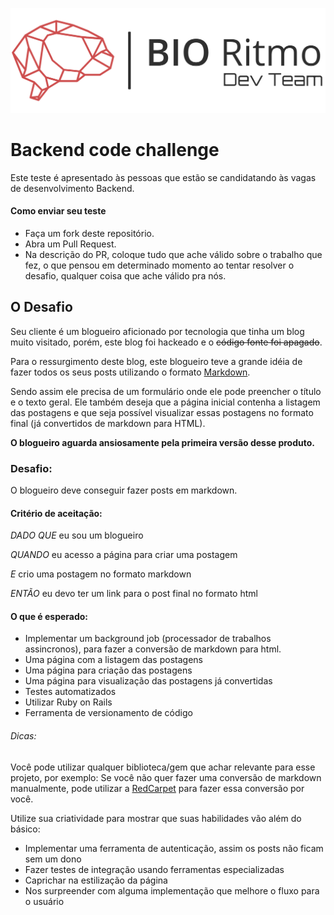 ![Bio Ritmo / Smart Fit](https://github.com/bioritmo/front-end-code-challenge/blob/master/biodevteam-2018.png)

# Backend code challenge

Este teste é apresentado às pessoas que estão se candidatando às vagas de desenvolvimento Backend.

#### Como enviar seu teste

* Faça um fork deste repositório.
* Abra um Pull Request.
* Na descrição do PR, coloque tudo que ache válido sobre o trabalho que fez, o que pensou em determinado momento ao tentar resolver o desafio, qualquer coisa que ache válido pra nós.

## O Desafio

Seu cliente é um blogueiro aficionado por tecnologia que tinha um blog muito visitado, porém, este blog foi hackeado e o ~~código fonte foi apagado~~.


Para o ressurgimento deste blog, este blogueiro teve a grande idéia de fazer todos os seus posts utilizando o formato [Markdown](https://github.com/adam-p/markdown-here/wiki/Markdown-Cheatsheet).

Sendo assim ele precisa de um formulário onde ele pode preencher o título e o texto geral. Ele também deseja que a página inicial contenha a listagem das postagens e que seja possível visualizar essas postagens no formato final (já convertidos de markdown para HTML).

**O blogueiro aguarda ansiosamente pela primeira versão desse produto.**

### Desafio:
O blogueiro deve conseguir fazer posts em markdown.

#### Critério de aceitação:
_DADO QUE_ eu sou um blogueiro

_QUANDO_ eu acesso a página para criar uma postagem

_E_ crio uma postagem no formato markdown

_ENTÃO_ eu devo ter um link para o post final no formato html

#### O que é esperado:
- Implementar um background job (processador de trabalhos assincronos), para fazer a conversão de markdown para html.
- Uma página com a listagem das postagens
- Uma página para criação das postagens
- Uma página para visualização das postagens já convertidas
- Testes automatizados
- Utilizar Ruby on Rails
- Ferramenta de versionamento de código

###### Dicas:
Você pode utilizar qualquer biblioteca/gem que achar relevante para esse projeto, por exemplo: Se você não quer fazer uma conversão de markdown manualmente, pode utilizar a [RedCarpet](https://github.com/vmg/redcarpet) para fazer essa conversão por você.

Utilize sua criatividade para mostrar que suas habilidades vão além do básico:
- Implementar uma ferramenta de autenticação, assim os posts não ficam sem um dono
- Fazer testes de integração usando ferramentas especializadas
- Caprichar na estilização da página
- Nos surpreender com alguma implementação que melhore o fluxo para o usuário
